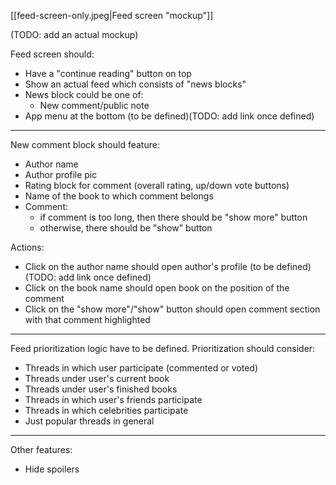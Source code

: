 [[feed-screen-only.jpeg|Feed screen "mockup"]]

(TODO: add an actual mockup)

Feed screen should:
- Have a "continue reading" button on top
- Show an actual feed which consists of "news blocks"
- News block could be one of:
  - New comment/public note
- App menu at the bottom (to be defined)(TODO: add link once defined)

---
New comment block should feature:
- Author name
- Author profile pic
- Rating block for comment (overall rating, up/down vote buttons)
- Name of the book to which comment belongs
- Comment:
  - if comment is too long, then there should be "show more" button
  - otherwise, there should be "show" button

Actions:
- Click on the author name should open author's profile (to be defined)(TODO: add link once defined)
- Click on the book name should open book on the position of the comment
- Click on the "show more"/"show" button should open comment section with that comment highlighted

---
Feed prioritization logic have to be defined. Prioritization should consider:
- Threads in which user participate (commented or voted)
- Threads under user's current book
- Threads under user's finished books
- Threads in which user's friends participate
- Threads in which celebrities participate
- Just popular threads in general

---
Other features:
- Hide spoilers